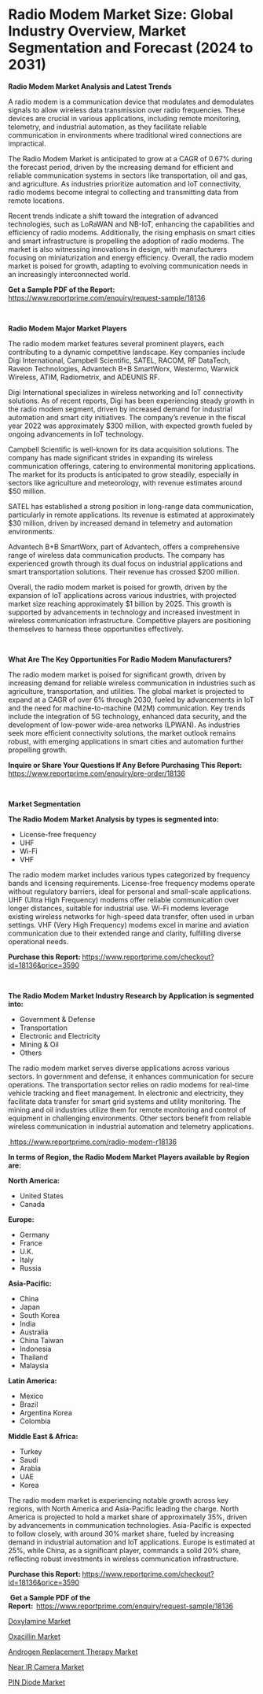 <p><h1>Radio Modem Market Size: Global Industry Overview, Market Segmentation and Forecast (2024 to 2031)</h1></p><p><strong>Radio Modem Market Analysis and Latest Trends</strong></p>
<p><p>A radio modem is a communication device that modulates and demodulates signals to allow wireless data transmission over radio frequencies. These devices are crucial in various applications, including remote monitoring, telemetry, and industrial automation, as they facilitate reliable communication in environments where traditional wired connections are impractical.</p><p>The Radio Modem Market is anticipated to grow at a CAGR of 0.67% during the forecast period, driven by the increasing demand for efficient and reliable communication systems in sectors like transportation, oil and gas, and agriculture. As industries prioritize automation and IoT connectivity, radio modems become integral to collecting and transmitting data from remote locations.</p><p>Recent trends indicate a shift toward the integration of advanced technologies, such as LoRaWAN and NB-IoT, enhancing the capabilities and efficiency of radio modems. Additionally, the rising emphasis on smart cities and smart infrastructure is propelling the adoption of radio modems. The market is also witnessing innovations in design, with manufacturers focusing on miniaturization and energy efficiency. Overall, the radio modem market is poised for growth, adapting to evolving communication needs in an increasingly interconnected world.</p></p>
<p><strong>Get a Sample PDF of the Report:&nbsp;</strong> <a href="https://www.reportprime.com/enquiry/request-sample/18136?utm_campaign=1121&utm_medium=2&utm_source=Github&utm_content=ia&utm_term=20112024&utm_id=radio-modem">https://www.reportprime.com/enquiry/request-sample/18136</a></p>
<p>&nbsp;</p>
<p><strong>Radio Modem Major Market Players</strong></p>
<p><p>The radio modem market features several prominent players, each contributing to a dynamic competitive landscape. Key companies include Digi International, Campbell Scientific, SATEL, RACOM, RF DataTech, Raveon Technologies, Advantech B+B SmartWorx, Westermo, Warwick Wireless, ATIM, Radiometrix, and ADEUNIS RF.</p><p>Digi International specializes in wireless networking and IoT connectivity solutions. As of recent reports, Digi has been experiencing steady growth in the radio modem segment, driven by increased demand for industrial automation and smart city initiatives. The company’s revenue in the fiscal year 2022 was approximately $300 million, with expected growth fueled by ongoing advancements in IoT technology.</p><p>Campbell Scientific is well-known for its data acquisition solutions. The company has made significant strides in expanding its wireless communication offerings, catering to environmental monitoring applications. The market for its products is anticipated to grow steadily, especially in sectors like agriculture and meteorology, with revenue estimates around $50 million.</p><p>SATEL has established a strong position in long-range data communication, particularly in remote applications. Its revenue is estimated at approximately $30 million, driven by increased demand in telemetry and automation environments.</p><p>Advantech B+B SmartWorx, part of Advantech, offers a comprehensive range of wireless data communication products. The company has experienced growth through its dual focus on industrial applications and smart transportation solutions. Their revenue has crossed $200 million.</p><p>Overall, the radio modem market is poised for growth, driven by the expansion of IoT applications across various industries, with projected market size reaching approximately $1 billion by 2025. This growth is supported by advancements in technology and increased investment in wireless communication infrastructure. Competitive players are positioning themselves to harness these opportunities effectively.</p></p>
<p>&nbsp;</p>
<p><strong>What Are The Key Opportunities For Radio Modem Manufacturers?</strong></p>
<p><p>The radio modem market is poised for significant growth, driven by increasing demand for reliable wireless communication in industries such as agriculture, transportation, and utilities. The global market is projected to expand at a CAGR of over 6% through 2030, fueled by advancements in IoT and the need for machine-to-machine (M2M) communication. Key trends include the integration of 5G technology, enhanced data security, and the development of low-power wide-area networks (LPWAN). As industries seek more efficient connectivity solutions, the market outlook remains robust, with emerging applications in smart cities and automation further propelling growth.</p></p>
<p><strong>Inquire or Share Your Questions If Any Before Purchasing This Report:</strong> <a href="https://www.reportprime.com/enquiry/pre-order/18136?utm_campaign=1121&utm_medium=2&utm_source=Github&utm_content=ia&utm_term=20112024&utm_id=radio-modem">https://www.reportprime.com/enquiry/pre-order/18136</a></p>
<p>&nbsp;</p>
<p><strong>Market Segmentation</strong></p>
<p><strong>The Radio Modem Market Analysis by types is segmented into:</strong></p>
<p><ul><li>License-free frequency</li><li>UHF</li><li>Wi-Fi</li><li>VHF</li></ul></p>
<p><p>The radio modem market includes various types categorized by frequency bands and licensing requirements. License-free frequency modems operate without regulatory barriers, ideal for personal and small-scale applications. UHF (Ultra High Frequency) modems offer reliable communication over longer distances, suitable for industrial use. Wi-Fi modems leverage existing wireless networks for high-speed data transfer, often used in urban settings. VHF (Very High Frequency) modems excel in marine and aviation communication due to their extended range and clarity, fulfilling diverse operational needs.</p></p>
<p><strong>Purchase this Report:&nbsp;</strong><a href="https://www.reportprime.com/checkout?id=18136&price=3590&utm_campaign=1121&utm_medium=2&utm_source=Github&utm_content=ia&utm_term=20112024&utm_id=radio-modem">https://www.reportprime.com/checkout?id=18136&price=3590</a></p>
<p>&nbsp;</p>
<p><strong>The Radio Modem Market Industry Research by Application is segmented into:</strong></p>
<p><ul><li>Government & Defense</li><li>Transportation</li><li>Electronic and Electricity</li><li>Mining & Oil</li><li>Others</li></ul></p>
<p><p>The radio modem market serves diverse applications across various sectors. In government and defense, it enhances communication for secure operations. The transportation sector relies on radio modems for real-time vehicle tracking and fleet management. In electronic and electricity, they facilitate data transfer for smart grid systems and utility monitoring. The mining and oil industries utilize them for remote monitoring and control of equipment in challenging environments. Other sectors benefit from reliable wireless communication in industrial automation and telemetry applications.</p></p>
<p><a href="https://www.reportprime.com/radio-modem-r18136?utm_campaign=1121&utm_medium=2&utm_source=Github&utm_content=ia&utm_term=20112024&utm_id=radio-modem">&nbsp;https://www.reportprime.com/radio-modem-r18136</a></p>
<p><strong>In terms of Region, the Radio Modem Market Players available by Region are:</strong></p>
<p>
    <p> <strong> North America: </strong>
        <ul>
            <li>United States</li>
            <li>Canada</li>
        </ul>
        </p> 
    <p> <strong> Europe: </strong>
        <ul>
            <li>Germany</li>
            <li>France</li>
            <li>U.K.</li>
            <li>Italy</li>
            <li>Russia</li>
        </ul>
        </p> 
    <p> <strong> Asia-Pacific: </strong>
        <ul>
            <li>China</li>
            <li>Japan</li>
            <li>South Korea</li>
            <li>India</li>
            <li>Australia</li>
            <li>China Taiwan</li>
            <li>Indonesia</li>
            <li>Thailand</li>
            <li>Malaysia</li>
        </ul>
        </p> 
    <p> <strong> Latin America: </strong>
        <ul>
            <li>Mexico</li>
            <li>Brazil</li>
            <li>Argentina Korea</li>
            <li>Colombia</li>
        </ul>
        </p> 
    <p> <strong> Middle East & Africa: </strong>
        <ul>
            <li>Turkey</li>
            <li>Saudi</li>
            <li>Arabia</li>
            <li>UAE</li>
            <li>Korea</li>
        </ul>
    </p>
    </p>
<p><p>The radio modem market is experiencing notable growth across key regions, with North America and Asia-Pacific leading the charge. North America is projected to hold a market share of approximately 35%, driven by advancements in communication technologies. Asia-Pacific is expected to follow closely, with around 30% market share, fueled by increasing demand in industrial automation and IoT applications. Europe is estimated at 25%, while China, as a significant player, commands a solid 20% share, reflecting robust investments in wireless communication infrastructure.</p></p>
<p><strong>Purchase this Report: </strong><a href="https://www.reportprime.com/checkout?id=18136&price=3590&utm_campaign=1121&utm_medium=2&utm_source=Github&utm_content=ia&utm_term=20112024&utm_id=radio-modem">https://www.reportprime.com/checkout?id=18136&price=3590</a></p>
<p>&nbsp;<strong>Get a Sample PDF of the Report:&nbsp;&nbsp;</strong><a href="https://www.reportprime.com/enquiry/request-sample/18136?utm_campaign=1121&utm_medium=2&utm_source=Github&utm_content=ia&utm_term=20112024&utm_id=radio-modem">https://www.reportprime.com/enquiry/request-sample/18136</a></p>
<p><strong></strong></p>
<p><p><a href="https://issuu.com/reportprime-2/docs/doxylamine-market-size-2030.pptx_59d3957b7b1a70?utm_campaign=1121&utm_medium=2&utm_source=Github&utm_content=ia&utm_term=20112024&utm_id=radio-modem">Doxylamine Market</a></p><p><a href="https://issuu.com/reportprime-2/docs/oxacillin-market-size-2030.pptx_379437302ab25a?utm_campaign=1121&utm_medium=2&utm_source=Github&utm_content=ia&utm_term=20112024&utm_id=radio-modem">Oxacillin Market</a></p><p><a href="https://www.linkedin.com/pulse/future-androgen-replacement-therapy-market-growth-predictions-ar0qc?utm_campaign=1121&utm_medium=2&utm_source=Github&utm_content=ia&utm_term=20112024&utm_id=radio-modem">Androgen Replacement Therapy Market</a></p><p><a href="https://github.com/AlisaRowe24/Market-Research-Report-List-1/blob/main/near-ir-camera-market.md?utm_campaign=1121&utm_medium=2&utm_source=Github&utm_content=ia&utm_term=20112024&utm_id=radio-modem">Near IR Camera Market</a></p><p><a href="https://github.com/HobertDavis43/Market-Research-Report-List-1/blob/main/pin-diode-market.md?utm_campaign=1121&utm_medium=2&utm_source=Github&utm_content=ia&utm_term=20112024&utm_id=radio-modem">PIN Diode Market</a></p></p>